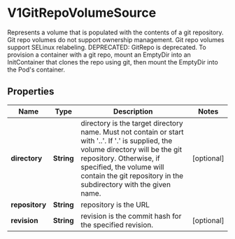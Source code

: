 

# V1GitRepoVolumeSource

Represents a volume that is populated with the contents of a git repository. Git repo volumes do not support ownership management. Git repo volumes support SELinux relabeling.  DEPRECATED: GitRepo is deprecated. To provision a container with a git repo, mount an EmptyDir into an InitContainer that clones the repo using git, then mount the EmptyDir into the Pod's container.

## Properties

| Name | Type | Description | Notes |
|------------ | ------------- | ------------- | -------------|
|**directory** | **String** | directory is the target directory name. Must not contain or start with &#39;..&#39;.  If &#39;.&#39; is supplied, the volume directory will be the git repository.  Otherwise, if specified, the volume will contain the git repository in the subdirectory with the given name. |  [optional] |
|**repository** | **String** | repository is the URL |  |
|**revision** | **String** | revision is the commit hash for the specified revision. |  [optional] |



